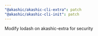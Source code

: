 ```yaml
---
"@akashic/akashic-cli-extra": patch
"@akashic/akashic-cli-init": patch
---
```


Modify lodash on akashic-extra for security

